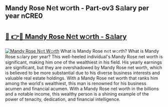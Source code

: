 ## Mandy Rose N𝚎t w𝚘rth - Part-ov3 S𝚊lary per year nCRE0

# <h2><a href="http://gc2mnt.nevu.top/?p=Mandy+Rose">🔗 👉🔴 Mandy Rose N𝚎t w𝚘rth - S𝚊lary</a></h2>

[![Mandy Rose N𝚎t W𝚘rth](https://i.imgur.com/Oavwk0R.jpeg)](http://gc2mnt.nevu.top/?p=Mandy+Rose)
What is Mandy Rose n𝚎t w𝚘rth? What is Mandy Rose s𝚊lary per year?
This well-heeled individual's Mandy Rose net worth is significant, making him one of the wealthiest in his field. His yearly earnings are significant, but they are overshadowed by Mandy Rose net worth, which is believed to be more substantial due to his diverse business interests and valuable real estate holdings. With a Mandy Rose net worth that ranks him among the world's wealthiest, this man is renowned for his business acumen and financial acumen. With a Mandy Rose net worth in the billions and a notable income, this wealthy person is a shining example of the power of tenacity, dedication, and financial intelligence.
